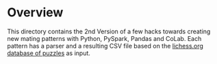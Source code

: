 # Overview

This directory contains the 2nd Version of a few hacks towards creating new mating patterns with Python, PySpark, Pandas and CoLab.
Each pattern has a parser and a resulting CSV file based on the
[lichess.org database of puzzles](https://database.lichess.org/#puzzles) as input.
